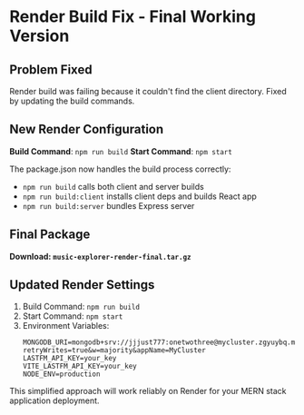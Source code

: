 # Render Build Fix - Final Working Version

## Problem Fixed
Render build was failing because it couldn't find the client directory. Fixed by updating the build commands.

## New Render Configuration

**Build Command**: `npm run build`
**Start Command**: `npm start`

The package.json now handles the build process correctly:
- `npm run build` calls both client and server builds
- `npm run build:client` installs client deps and builds React app
- `npm run build:server` bundles Express server

## Final Package
**Download: `music-explorer-render-final.tar.gz`**

## Updated Render Settings
1. Build Command: `npm run build`
2. Start Command: `npm start`
3. Environment Variables:
   ```
   MONGODB_URI=mongodb+srv://jjjust777:onetwothree@mycluster.zgyuybq.mongodb.net/?retryWrites=true&w=majority&appName=MyCluster
   LASTFM_API_KEY=your_key
   VITE_LASTFM_API_KEY=your_key
   NODE_ENV=production
   ```

This simplified approach will work reliably on Render for your MERN stack application deployment.